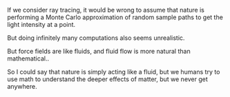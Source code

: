 If we consider ray tracing, it would be wrong to assume that nature is performing a Monte Carlo approximation of random sample paths to get the light intensity at a point.

But doing infinitely many computations also seems unrealistic.

But force fields are like fluids, and fluid flow is more natural than mathematical..

So I could say that nature is simply acting like a fluid, but we humans try to use math to understand the deeper effects of matter, but we never get anywhere.
